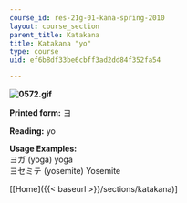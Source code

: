 ```yaml
---
course_id: res-21g-01-kana-spring-2010
layout: course_section
parent_title: Katakana
title: Katakana "yo"
type: course
uid: ef6b8df33be6cbff3ad2dd84f352fa54

---
```


**![0572.gif](/coursemedia/res-21g-01-kana-spring-2010/e4931a6c1aee92c2beaa8e2d242b343a_0572.gif)**

**Printed form:** ヨ

**Reading:** yo

**Usage Examples:**  
ヨガ (yoga) yoga  
ヨセミテ (yosemite) Yosemite

\[[Home]({{< baseurl >}}/sections/katakana)\]